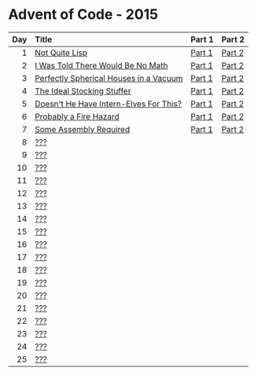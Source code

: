 # Advent of Code - 2015

| Day | Title | Part 1 | Part 2 |
| --: | :---- | :----- | :----- |
| 1 | [Not Quite Lisp](https://adventofcode.com/2015/day/1) | [Part 1](D01/PartA.cs) | [Part 2](D01/PartB.cs) |
| 2 | [I Was Told There Would Be No Math](https://adventofcode.com/2015/day/2) | [Part 1](D02/PartA.cs) | [Part 2](D02/PartB.cs) |
| 3 | [Perfectly Spherical Houses in a Vacuum](https://adventofcode.com/2015/day/3) | [Part 1](D03/PartA.cs) | [Part 2](D03/PartB.cs) |
| 4 | [The Ideal Stocking Stuffer](https://adventofcode.com/2015/day/4) | [Part 1](D04/PartA.cs) | [Part 2](D04/PartB.cs) |
| 5 | [Doesn't He Have Intern-Elves For This?](https://adventofcode.com/2015/day/5) | [Part 1](D05/PartA.cs) | [Part 2](D05/PartB.cs) |
| 6 | [Probably a Fire Hazard](https://adventofcode.com/2015/day/6) | [Part 1](D06/PartA.cs) | [Part 2](D06/PartB.cs) |
| 7 | [Some Assembly Required](https://adventofcode.com/2015/day/7) | [Part 1](D07/PartA.cs) | [Part 2](D07/PartB.cs) |
| 8 | [???](https://adventofcode.com/2015/day/8) |  |  |
| 9 | [???](https://adventofcode.com/2015/day/9) |  |  |
| 10 | [???](https://adventofcode.com/2015/day/10) |  |  |
| 11 | [???](https://adventofcode.com/2015/day/11) |  |  |
| 12 | [???](https://adventofcode.com/2015/day/12) |  |  |
| 13 | [???](https://adventofcode.com/2015/day/13) |  |  |
| 14 | [???](https://adventofcode.com/2015/day/14) |  |  |
| 15 | [???](https://adventofcode.com/2015/day/15) |  |  |
| 16 | [???](https://adventofcode.com/2015/day/16) |  |  |
| 17 | [???](https://adventofcode.com/2015/day/17) |  |  |
| 18 | [???](https://adventofcode.com/2015/day/18) |  |  |
| 19 | [???](https://adventofcode.com/2015/day/19) |  |  |
| 20 | [???](https://adventofcode.com/2015/day/20) |  |  |
| 21 | [???](https://adventofcode.com/2015/day/21) |  |  |
| 22 | [???](https://adventofcode.com/2015/day/22) |  |  |
| 23 | [???](https://adventofcode.com/2015/day/23) |  |  |
| 24 | [???](https://adventofcode.com/2015/day/24) |  |  |
| 25 | [???](https://adventofcode.com/2015/day/25) |  |  |
